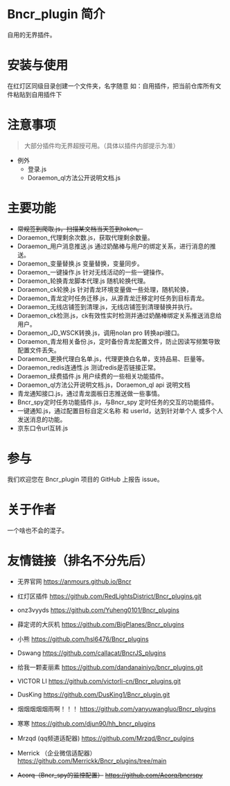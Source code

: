 # Bncr_plugin 简介

自用的无界插件。

# 安装与使用

在红灯区同级目录创建一个文件夹，名字随意 如：自用插件，把当前仓库所有文件粘贴到自用插件下

# 注意事项

> 大部分插件均无界超授可用。（具体以插件内部提示为准）
- 例外
  - 登录.js
  - Doraemon_ql方法公开说明文档.js


# 主要功能

- ~~常规签到爬取.js，扫描某文档当天签到token。~~
- Doraemon_代理剩余次数.js，获取代理剩余数量。
- Doraemon_用户消息推送.js 通过奶酪棒与用户的绑定关系，进行消息的推送。
- Doraemon_变量替换.js 变量替换，变量同步。
- Doraemon_一键操作.js 针对无线活动的一些一键操作。
- Doraemon_轮换青龙脚本代理.js 随机轮换代理。
- Doraemon_ck轮换.js 针对青龙环境变量做一些处理，随机轮换，
- Doraemon_青龙定时任务迁移.js，从源青龙迁移定时任务到目标青龙。
- Doraemon_无线店铺签到清理.js，无线店铺签到清理替换并执行。
- Doraemon_ck检测.js，ck有效性实时检测并通过奶酪棒绑定关系推送消息给用户。
- Doraemon_JD_WSCK转换.js，调用nolan pro 转换api接口。
- Doraemon_青龙相关备份.js，定时备份青龙配置文件，防止因读写频繁导致配置文件丢失。
- Doraemon_更换代理白名单.js，代理更换白名单，支持品易、巨量等。
- Doraemon_redis连通性.js 测试redis是否链接正常。
- Doraemon_续费插件.js 用户续费的一些相关功能插件。
- Doraemon_ql方法公开说明文档.js，Doraemon_ql api 说明文档
- 青龙通知接口.js，通过青龙面板日志推送做一些事情。
- Bncr_spy定时任务功能插件.js，与Bncr_spy 定时任务的交互的功能插件。
- 一键通知.js，通过配置目标自定义名称 和 userId，达到针对单个人 或多个人 发送消息的功能。
- 京东口令url互转.js

# 参与

我们欢迎您在 Bncr_plugin 项目的 GitHub 上报告 issue。

# 关于作者

一个啥也不会的混子。

# 友情链接（排名不分先后）
- 无界官网
  https://anmours.github.io/Bncr

- 红灯区插件
  https://github.com/RedLightsDistrict/Bncr_plugins.git

- onz3vyyds
  https://github.com/Yuheng0101/Bncr_plugins

- 薛定谔的大灰机
  https://github.com/BigPlanes/Bncr_plugins

- 小熊
  https://github.com/hsl6476/Bncr_plugins

- Dswang
  https://github.com/callacat/BncrJS_plugins

- 给我一颗麦丽素
  https://github.com/dandanainiyo/bncr_plugins.git

- VICTOR LI
  https://github.com/victorli-cn/Bncr_plugins.git

- DusKing
  https://github.com/DusKing1/Bncr_plugin.git

- 烟烟烟烟烟雨啊！！！
  https://github.com/yanyuwangluo/Bncr_plugins

- 寒寒
  https://github.com/djun90/hh_bncr_plugins

- Mrzqd (qq频道适配器)
  https://github.com/Mrzqd/Bncr_pulgins

- Merrick （企业微信适配器）
  https://github.com/Merrickk/Bncr_plugins/tree/main

- ~~Aeorq（Bncr_spy的监控配置）~~
  ~~https://github.com/Aeorq/bncrspy~~
